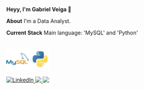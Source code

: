 **Heyy, I'm Gabriel Veiga 👋**


**About**
I'm a Data Analyst.


**Current Stack**
Main language: 'MySQL' and 'Python'

<div style="display: inline_block" margin-bottom = "50"><br>
  <img align="center" alt="MySQL Logo" height="60" width="60" src="https://raw.githubusercontent.com/devicons/devicon/master/icons/mysql/mysql-original-wordmark.svg">
  <img align="center" alt="Python Logo" height="50" width="50" src="https://raw.githubusercontent.com/devicons/devicon/master/icons/python/python-original.svg">
</div>
<br>
<div>
  <a href="https://www.linkedin.com/in/gabrielrveiga/" target="_blank">
    <img src="https://img.shields.io/badge/-LinkedIn-%230077B5?style=for-the-badge&logo=linkedin&logoColor=white" alt="LinkedIn" style="vertical-align: top; margin-right = 10px;">
  </a>
  <a href="https://instagram.com/gabrielrveiga" target="_blank">
    <img src="https://img.shields.io/badge/-Instagram-%23E4405F?style=for-the-badge&logo=instagram&logoColor=white" target="_blank">
  </a>
  <a href="mailto:gabrielveiga1504@gmail.com">
    <img src="https://img.shields.io/badge/-Gmail-%23333?style=for-the-badge&logo=gmail&logoColor=white" target="_blank">
  </a>
</div>

